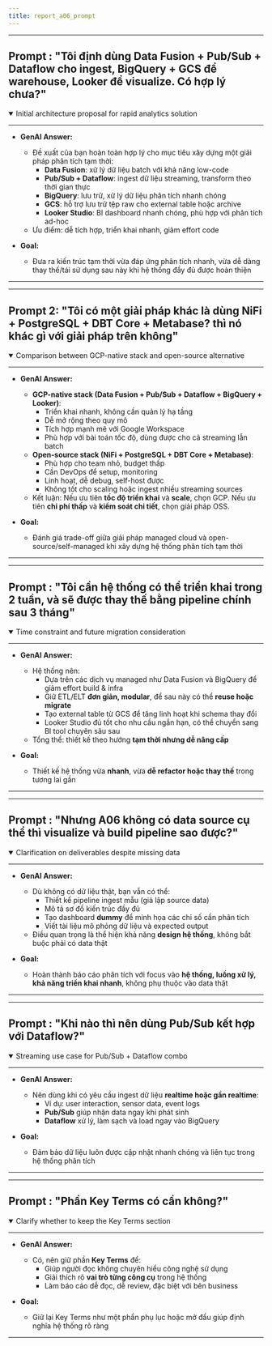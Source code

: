```yaml
---
title: report_a06_prompt
---
```


---
## Prompt : "Tôi định dùng Data Fusion + Pub/Sub + Dataflow cho ingest, BigQuery + GCS để warehouse, Looker để visualize. Có hợp lý chưa?"
<details - open>
<summary>Initial architecture proposal for rapid analytics solution</summary>

---
- **GenAI Answer:**
  - Đề xuất của bạn hoàn toàn hợp lý cho mục tiêu xây dựng một giải pháp phân tích tạm thời:
    - **Data Fusion**: xử lý dữ liệu batch với khả năng low-code
    - **Pub/Sub + Dataflow**: ingest dữ liệu streaming, transform theo thời gian thực
    - **BigQuery**: lưu trữ, xử lý dữ liệu phân tích nhanh chóng
    - **GCS**: hỗ trợ lưu trữ tệp raw cho external table hoặc archive
    - **Looker Studio**: BI dashboard nhanh chóng, phù hợp với phân tích ad-hoc
  - Ưu điểm: dễ tích hợp, triển khai nhanh, giảm effort code

- **Goal:**
  - Đưa ra kiến trúc tạm thời vừa đáp ứng phân tích nhanh, vừa dễ dàng thay thế/tái sử dụng sau này khi hệ thống đầy đủ được hoàn thiện

---
</details>

---
## Prompt 2: "Tôi có một giải pháp khác là dùng NiFi + PostgreSQL + DBT Core + Metabase? thì nó khác gì với giải pháp trên không"
<details - open>
<summary>Comparison between GCP-native stack and open-source alternative</summary>

---
- **GenAI Answer:**
  - **GCP-native stack (Data Fusion + Pub/Sub + Dataflow + BigQuery + Looker)**:
    - Triển khai nhanh, không cần quản lý hạ tầng
    - Dễ mở rộng theo quy mô
    - Tích hợp mạnh mẽ với Google Workspace
    - Phù hợp với bài toán tốc độ, dùng được cho cả streaming lẫn batch
  - **Open-source stack (NiFi + PostgreSQL + DBT Core + Metabase)**:
    - Phù hợp cho team nhỏ, budget thấp
    - Cần DevOps để setup, monitoring
    - Linh hoạt, dễ debug, self-host được
    - Không tốt cho scaling hoặc ingest nhiều streaming sources
  - Kết luận: Nếu ưu tiên **tốc độ triển khai** và **scale**, chọn GCP. Nếu ưu tiên **chi phí thấp** và **kiểm soát chi tiết**, chọn giải pháp OSS.

- **Goal:**
  - Đánh giá trade-off giữa giải pháp managed cloud và open-source/self-managed khi xây dựng hệ thống phân tích tạm thời

---
</details>

---
## Prompt : "Tôi cần hệ thống có thể triển khai trong 2 tuần, và sẽ được thay thế bằng pipeline chính sau 3 tháng"
<details - open>
<summary>Time constraint and future migration consideration</summary>

---
- **GenAI Answer:**
  - Hệ thống nên:
    - Dựa trên các dịch vụ managed như Data Fusion và BigQuery để giảm effort build & infra
    - Giữ ETL/ELT **đơn giản, modular**, để sau này có thể **reuse hoặc migrate**
    - Tạo external table từ GCS để tăng linh hoạt khi schema thay đổi
    - Looker Studio đủ tốt cho nhu cầu ngắn hạn, có thể chuyển sang BI tool chuyên sâu sau
  - Tổng thể: thiết kế theo hướng **tạm thời nhưng dễ nâng cấp**

- **Goal:**
  - Thiết kế hệ thống vừa **nhanh**, vừa **dễ refactor hoặc thay thế** trong tương lai gần

---
</details>

---
## Prompt : "Nhưng A06 không có data source cụ thể thì visualize và build pipeline sao được?"
<details - open>
<summary>Clarification on deliverables despite missing data</summary>

---
- **GenAI Answer:**
  - Dù không có dữ liệu thật, bạn vẫn có thể:
    - Thiết kế pipeline ingest mẫu (giả lập source data)
    - Mô tả sơ đồ kiến trúc đầy đủ
    - Tạo dashboard **dummy** để minh họa các chỉ số cần phân tích
    - Viết tài liệu mô phỏng dữ liệu và expected output
  - Điều quan trọng là thể hiện khả năng **design hệ thống**, không bắt buộc phải có data thật

- **Goal:**
  - Hoàn thành báo cáo phân tích với focus vào **hệ thống, luồng xử lý, khả năng triển khai nhanh**, không phụ thuộc vào data thật

---
</details>

---
## Prompt : "Khi nào thì nên dùng Pub/Sub kết hợp với Dataflow?"
<details - open>
<summary>Streaming use case for Pub/Sub + Dataflow combo</summary>

---
- **GenAI Answer:**
  - Nên dùng khi có yêu cầu ingest dữ liệu **realtime hoặc gần realtime**:
    - Ví dụ: user interaction, sensor data, event logs
    - **Pub/Sub** giúp nhận data ngay khi phát sinh
    - **Dataflow** xử lý, làm sạch và load ngay vào BigQuery

- **Goal:**
  - Đảm bảo dữ liệu luôn được cập nhật nhanh chóng và liên tục trong hệ thống phân tích

---
</details>

---
## Prompt : "Phần Key Terms có cần không?"
<details - open>
<summary>Clarify whether to keep the Key Terms section</summary>

---
- **GenAI Answer:**
  - Có, nên giữ phần **Key Terms** để:
    - Giúp người đọc không chuyên hiểu công nghệ sử dụng
    - Giải thích rõ **vai trò từng công cụ** trong hệ thống
    - Làm báo cáo dễ đọc, dễ review, đặc biệt với bên business

- **Goal:**
  - Giữ lại Key Terms như một phần phụ lục hoặc mở đầu giúp định nghĩa hệ thống rõ ràng

---
</details>

